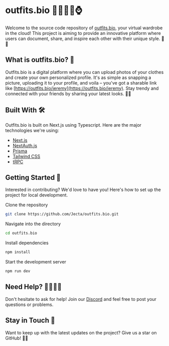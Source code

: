 # outfits.bio 👗👔👠👞⌚

Welcome to the source code repository of [outfits.bio](https://outfits.bio), your virtual wardrobe in the cloud! This project is aiming to provide an innovative platform where users can document, share, and inspire each other with their unique style. 💃🕺

## What is outfits.bio? 🤔

Outfits.bio is a digital platform where you can upload photos of your clothes and create your own personalized profile. It's as simple as snapping a picture, uploading it to your profile, and voila – you've got a sharable link like [https://outfits.bio/jeremy](https://outfits.bio/jeremy). Stay trendy and connected with your friends by sharing your latest looks. 📸🎉

## Built With 🛠

Outfits.bio is built on Next.js using Typescript. Here are the major technologies we're using:

- [Next.js](https://nextjs.org)
- [NextAuth.js](https://next-auth.js.org)
- [Prisma](https://prisma.io)
- [Tailwind CSS](https://tailwindcss.com)
- [tRPC](https://trpc.io)

## Getting Started 🚀

Interested in contributing? We'd love to have you! Here's how to set up the project for local development.

Clone the repository

```bash
git clone https://github.com/Jecta/outfits.bio.git
```

Navigate into the directory

```bash
cd outfits.bio
```

Install dependencies

```bash
npm install
```

Start the development server

```bash
npm run dev
```

## Need Help? 🙋‍♀️🙋‍♂️

Don't hesitate to ask for help! Join our [Discord](https://discord.gg/f4KEs5TVz2) and feel free to post your questions or problems.

## Stay in Touch 💌

Want to keep up with the latest updates on the project? Give us a star on GitHub! 🎊🥳
